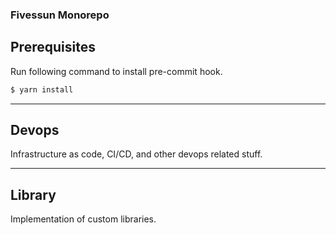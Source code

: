 ### Fivessun Monorepo

## Prerequisites

Run following command to install pre-commit hook.

```bash
$ yarn install
```


---
## Devops
Infrastructure as code, CI/CD, and other devops related stuff.


---
## Library
Implementation of custom libraries.
